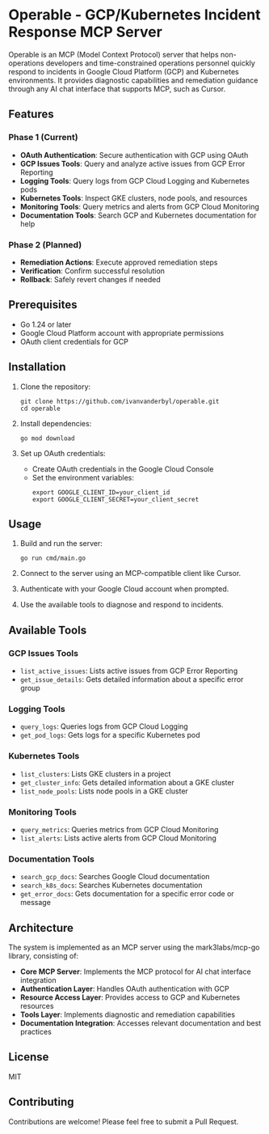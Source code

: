 # Operable - GCP/Kubernetes Incident Response MCP Server

Operable is an MCP (Model Context Protocol) server that helps non-operations developers and time-constrained operations personnel quickly respond to incidents in Google Cloud Platform (GCP) and Kubernetes environments. It provides diagnostic capabilities and remediation guidance through any AI chat interface that supports MCP, such as Cursor.

## Features

### Phase 1 (Current)
- **OAuth Authentication**: Secure authentication with GCP using OAuth
- **GCP Issues Tools**: Query and analyze active issues from GCP Error Reporting
- **Logging Tools**: Query logs from GCP Cloud Logging and Kubernetes pods
- **Kubernetes Tools**: Inspect GKE clusters, node pools, and resources
- **Monitoring Tools**: Query metrics and alerts from GCP Cloud Monitoring
- **Documentation Tools**: Search GCP and Kubernetes documentation for help

### Phase 2 (Planned)
- **Remediation Actions**: Execute approved remediation steps
- **Verification**: Confirm successful resolution
- **Rollback**: Safely revert changes if needed

## Prerequisites

- Go 1.24 or later
- Google Cloud Platform account with appropriate permissions
- OAuth client credentials for GCP

## Installation

1. Clone the repository:
   ```
   git clone https://github.com/ivanvanderbyl/operable.git
   cd operable
   ```

2. Install dependencies:
   ```
   go mod download
   ```

3. Set up OAuth credentials:
   - Create OAuth credentials in the Google Cloud Console
   - Set the environment variables:
     ```
     export GOOGLE_CLIENT_ID=your_client_id
     export GOOGLE_CLIENT_SECRET=your_client_secret
     ```

## Usage

1. Build and run the server:
   ```
   go run cmd/main.go
   ```

2. Connect to the server using an MCP-compatible client like Cursor.

3. Authenticate with your Google Cloud account when prompted.

4. Use the available tools to diagnose and respond to incidents.

## Available Tools

### GCP Issues Tools

- `list_active_issues`: Lists active issues from GCP Error Reporting
- `get_issue_details`: Gets detailed information about a specific error group

### Logging Tools
- `query_logs`: Queries logs from GCP Cloud Logging
- `get_pod_logs`: Gets logs for a specific Kubernetes pod

### Kubernetes Tools

- `list_clusters`: Lists GKE clusters in a project
- `get_cluster_info`: Gets detailed information about a GKE cluster
- `list_node_pools`: Lists node pools in a GKE cluster

### Monitoring Tools

- `query_metrics`: Queries metrics from GCP Cloud Monitoring
- `list_alerts`: Lists active alerts from GCP Cloud Monitoring

### Documentation Tools
- `search_gcp_docs`: Searches Google Cloud documentation
- `search_k8s_docs`: Searches Kubernetes documentation
- `get_error_docs`: Gets documentation for a specific error code or message

## Architecture

The system is implemented as an MCP server using the mark3labs/mcp-go library, consisting of:

- **Core MCP Server**: Implements the MCP protocol for AI chat interface integration
- **Authentication Layer**: Handles OAuth authentication with GCP
- **Resource Access Layer**: Provides access to GCP and Kubernetes resources
- **Tools Layer**: Implements diagnostic and remediation capabilities
- **Documentation Integration**: Accesses relevant documentation and best practices

## License

MIT

## Contributing

Contributions are welcome! Please feel free to submit a Pull Request.
